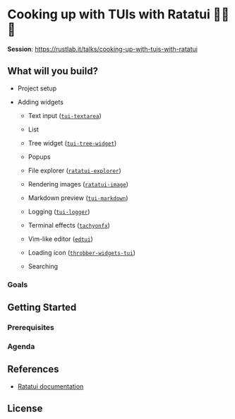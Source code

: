 # Cooking up with TUIs with Ratatui 👨‍🍳🐀

**Session**: <https://rustlab.it/talks/cooking-up-with-tuis-with-ratatui>

## What will you build?

- Project setup
- Adding widgets

  - Text input ([`tui-textarea`](https://github.com/rhysd/tui-textarea))
  - List
  - Tree widget ([`tui-tree-widget`](https://github.com/EdJoPaTo/tui-rs-tree-widget))
  - Popups
  - File explorer ([`ratatui-explorer`](https://github.com/tatounee/ratatui-explorer))
  - Rendering images ([`ratatui-image`](https://crates.io/crates/ratatui-image))
  - Markdown preview ([`tui-markdown`](https://github.com/joshka/tui-markdown))
  - Logging ([`tui-logger`](https://github.com/gin66/tui-logger))
  - Terminal effects ([`tachyonfx`](https://github.com/junkdog/tachyonfx))

  - Vim-like editor ([`edtui`](https://github.com/preiter93/edtui))
  - Loading icon ([`throbber-widgets-tui`](https://github.com/arkbig/throbber-widgets-tui))
  - Searching

### Goals

## Getting Started

### Prerequisites

### Agenda

## References

- [Ratatui documentation](https://ratatui.rs/)

## License
